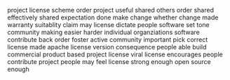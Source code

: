 project license scheme order project useful shared others order shared effectively shared expectation done make change whether change made warranty suitablity claim may license dictate people software set tone community making easier harder individual organziations software contribute back order foster active community important pick correct license made apache license version consequence people able build commercial product based project license viral license encourages people contribute project people may feel license strong enough open source enough